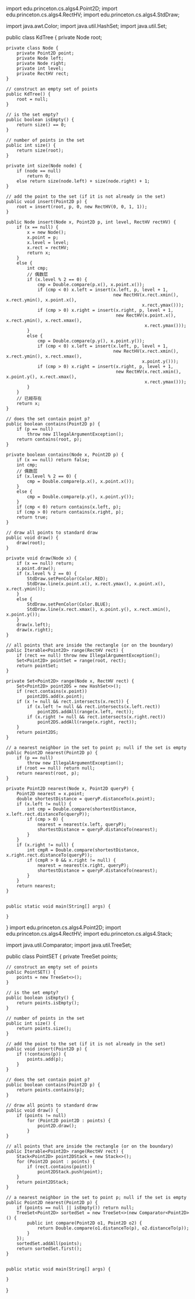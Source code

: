 import edu.princeton.cs.algs4.Point2D;
import edu.princeton.cs.algs4.RectHV;
import edu.princeton.cs.algs4.StdDraw;

import java.awt.Color;
import java.util.HashSet;
import java.util.Set;

public class KdTree {
    private Node root;

    private class Node {
        private Point2D point;
        private Node left;
        private Node right;
        private int level;
        private RectHV rect;
    }

    // construct an empty set of points
    public KdTree() {
        root = null;
    }

    // is the set empty?
    public boolean isEmpty() {
        return size() == 0;
    }

    // number of points in the set
    public int size() {
        return size(root);
    }

    private int size(Node node) {
        if (node == null)
            return 0;
        else return size(node.left) + size(node.right) + 1;
    }

    // add the point to the set (if it is not already in the set)
    public void insert(Point2D p) {
        root = insert(root, p, 0, new RectHV(0, 0, 1, 1));
    }

    public Node insert(Node x, Point2D p, int level, RectHV rectHV) {
        if (x == null) {
            x = new Node();
            x.point = p;
            x.level = level;
            x.rect = rectHV;
            return x;
        }
        else {
            int cmp;
            // 偶数层
            if (x.level % 2 == 0) {
                cmp = Double.compare(p.x(), x.point.x());
                if (cmp < 0) x.left = insert(x.left, p, level + 1,
                                             new RectHV(x.rect.xmin(), x.rect.ymin(), x.point.x(),
                                                        x.rect.ymax()));
                if (cmp > 0) x.right = insert(x.right, p, level + 1,
                                              new RectHV(x.point.x(), x.rect.ymin(), x.rect.xmax(),
                                                         x.rect.ymax()));
            }
            else {
                cmp = Double.compare(p.y(), x.point.y());
                if (cmp < 0) x.left = insert(x.left, p, level + 1,
                                             new RectHV(x.rect.xmin(), x.rect.ymin(), x.rect.xmax(),
                                                        x.point.y()));
                if (cmp > 0) x.right = insert(x.right, p, level + 1,
                                              new RectHV(x.rect.xmin(), x.point.y(), x.rect.xmax(),
                                                         x.rect.ymax()));
            }
        }
        // 已經存在
        return x;
    }

    // does the set contain point p?
    public boolean contains(Point2D p) {
        if (p == null)
            throw new IllegalArgumentException();
        return contains(root, p);
    }

    private boolean contains(Node x, Point2D p) {
        if (x == null) return false;
        int cmp;
        // 偶数层
        if (x.level % 2 == 0) {
            cmp = Double.compare(p.x(), x.point.x());
        }
        else {
            cmp = Double.compare(p.y(), x.point.y());
        }
        if (cmp < 0) return contains(x.left, p);
        if (cmp > 0) return contains(x.right, p);
        return true;
    }

    // draw all points to standard draw
    public void draw() {
        draw(root);
    }

    private void draw(Node x) {
        if (x == null) return;
        x.point.draw();
        if (x.level % 2 == 0) {
            StdDraw.setPenColor(Color.RED);
            StdDraw.line(x.point.x(), x.rect.ymax(), x.point.x(), x.rect.ymin());
        }
        else {
            StdDraw.setPenColor(Color.BLUE);
            StdDraw.line(x.rect.xmax(), x.point.y(), x.rect.xmin(), x.point.y());
        }
        draw(x.left);
        draw(x.right);
    }

    // all points that are inside the rectangle (or on the boundary)
    public Iterable<Point2D> range(RectHV rect) {
        if (rect == null) throw new IllegalArgumentException();
        Set<Point2D> pointSet = range(root, rect);
        return pointSet;
    }

    private Set<Point2D> range(Node x, RectHV rect) {
        Set<Point2D> point2DS = new HashSet<>();
        if (rect.contains(x.point))
            point2DS.add(x.point);
        if (x != null && rect.intersects(x.rect)) {
            if (x.left != null && rect.intersects(x.left.rect))
                point2DS.addAll(range(x.left, rect));
            if (x.right != null && rect.intersects(x.right.rect))
                point2DS.addAll(range(x.right, rect));
        }
        return point2DS;
    }

    // a nearest neighbor in the set to point p; null if the set is empty
    public Point2D nearest(Point2D p) {
        if (p == null)
            throw new IllegalArgumentException();
        if (root == null) return null;
        return nearest(root, p);
    }

    private Point2D nearest(Node x, Point2D queryP) {
        Point2D nearest = x.point;
        double shortestDistance = queryP.distanceTo(x.point);
        if (x.left != null) {
            int cmp = Double.compare(shortestDistance, x.left.rect.distanceTo(queryP));
            if (cmp > 0) {
                nearest = nearest(x.left, queryP);
                shortestDistance = queryP.distanceTo(nearest);
            }
        }
        if (x.right != null) {
            int cmpR = Double.compare(shortestDistance, x.right.rect.distanceTo(queryP));
            if (cmpR > 0 && x.right != null) {
                nearest = nearest(x.right, queryP);
                shortestDistance = queryP.distanceTo(nearest);
            }
        }
        return nearest;
    }


    public static void main(String[] args) {

    }
}
import edu.princeton.cs.algs4.Point2D;
import edu.princeton.cs.algs4.RectHV;
import edu.princeton.cs.algs4.Stack;

import java.util.Comparator;
import java.util.TreeSet;

public class PointSET {
    private TreeSet<Point2D> points;

    // construct an empty set of points
    public PointSET() {
        points = new TreeSet<>();
    }

    // is the set empty?
    public boolean isEmpty() {
        return points.isEmpty();
    }

    // number of points in the set
    public int size() {
        return points.size();
    }

    // add the point to the set (if it is not already in the set)
    public void insert(Point2D p) {
        if (!contains(p)) {
            points.add(p);
        }
    }

    // does the set contain point p?
    public boolean contains(Point2D p) {
        return points.contains(p);
    }

    // draw all points to standard draw
    public void draw() {
        if (points != null)
            for (Point2D point2D : points) {
                point2D.draw();
            }
    }

    // all points that are inside the rectangle (or on the boundary)
    public Iterable<Point2D> range(RectHV rect) {
        Stack<Point2D> point2DStack = new Stack<>();
        for (Point2D point : points) {
            if (rect.contains(point))
                point2DStack.push(point);
        }
        return point2DStack;
    }

    // a nearest neighbor in the set to point p; null if the set is empty
    public Point2D nearest(Point2D p) {
        if (points == null || isEmpty()) return null;
        TreeSet<Point2D> sortedSet = new TreeSet<>(new Comparator<Point2D>() {
            public int compare(Point2D o1, Point2D o2) {
                return Double.compare(o1.distanceTo(p), o2.distanceTo(p));
            }
        });
        sortedSet.addAll(points);
        return sortedSet.first();
    }


    public static void main(String[] args) {

    }
}

